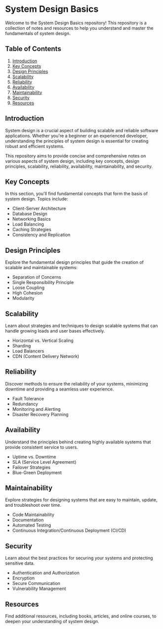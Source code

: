 # System Design Basics

Welcome to the System Design Basics repository! This repository is a collection of notes and resources to help you understand and master the fundamentals of system design.

## Table of Contents

1. [Introduction](#introduction)
2. [Key Concepts](#key-concepts)
3. [Design Principles](#design-principles)
4. [Scalability](#scalability)
5. [Reliability](#reliability)
6. [Availability](#availability)
7. [Maintainability](#maintainability)
8. [Security](#security)
9. [Resources](#resources)

## Introduction

System design is a crucial aspect of building scalable and reliable software applications. Whether you're a beginner or an experienced developer, understanding the principles of system design is essential for creating robust and efficient systems.

This repository aims to provide concise and comprehensive notes on various aspects of system design, including key concepts, design principles, scalability, reliability, availability, maintainability, and security.

## Key Concepts

In this section, you'll find fundamental concepts that form the basis of system design. Topics include:

- Client-Server Architecture
- Database Design
- Networking Basics
- Load Balancing
- Caching Strategies
- Consistency and Replication

## Design Principles

Explore the fundamental design principles that guide the creation of scalable and maintainable systems:

- Separation of Concerns
- Single Responsibility Principle
- Loose Coupling
- High Cohesion
- Modularity

## Scalability

Learn about strategies and techniques to design scalable systems that can handle growing loads and user bases effectively.

- Horizontal vs. Vertical Scaling
- Sharding
- Load Balancers
- CDN (Content Delivery Network)

## Reliability

Discover methods to ensure the reliability of your systems, minimizing downtime and providing a seamless user experience.

- Fault Tolerance
- Redundancy
- Monitoring and Alerting
- Disaster Recovery Planning

## Availability

Understand the principles behind creating highly available systems that provide consistent service to users.

- Uptime vs. Downtime
- SLA (Service Level Agreement)
- Failover Strategies
- Blue-Green Deployment

## Maintainability

Explore strategies for designing systems that are easy to maintain, update, and troubleshoot over time.

- Code Maintainability
- Documentation
- Automated Testing
- Continuous Integration/Continuous Deployment (CI/CD)

## Security

Learn about the best practices for securing your systems and protecting sensitive data.

- Authentication and Authorization
- Encryption
- Secure Communication
- Vulnerability Management

## Resources

Find additional resources, including books, articles, and online courses, to deepen your understanding of system design.
